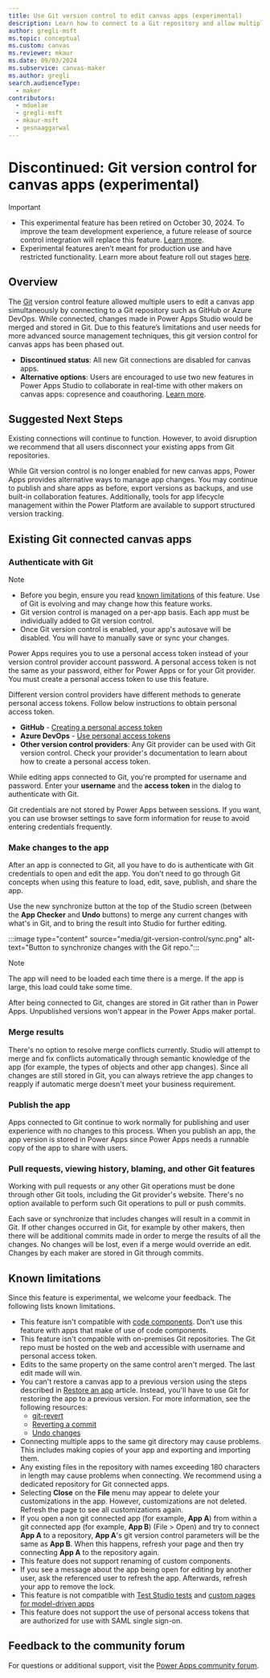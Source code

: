 ```yaml
---
title: Use Git version control to edit canvas apps (experimental)
description: Learn how to connect to a Git repository and allow multiple users to work on the app at the same time (experimental).
author: gregli-msft
ms.topic: conceptual
ms.custom: canvas
ms.reviewer: mkaur
ms.date: 09/03/2024
ms.subservice: canvas-maker
ms.author: gregli
search.audienceType:
  - maker
contributors:
  - mduelae
  - gregli-msft
  - mkaur-msft
  - gesnaaggarwal
---
```


# Discontinued: Git version control for canvas apps (experimental)

> [!IMPORTANT]
>
> - This experimental feature has been retired on October 30, 2024. To improve the team development experience, a future release of source control integration will replace this feature. [Learn more](/power-platform/release-plan/2024wave2/data-platform/source-code-integration).
> - Experimental features aren’t meant for production use and have restricted functionality. Learn more about feature roll out stages [here](/power-platform/release-plan/2024wave2/data-platform/planned-features). 

## Overview

The [Git](https://git-scm.com/) version control feature allowed multiple users to edit a canvas app simultaneously by connecting to a Git repository such as GitHub or Azure DevOps. While connected, changes made in Power Apps Studio would be merged and stored in Git. Due to this feature’s limitations and user needs for more advanced source management techniques, this git version control for canvas apps has been phased out. 
- **Discontinued status**: All new Git connections are disabled for canvas apps.
-	**Alternative options**: Users are encouraged to use two new features in Power Apps Studio to collaborate in real-time with other makers on canvas apps: copresence and coauthoring. [Learn more](/power-apps/maker/canvas-apps/copresence-power-apps-studio).

## Suggested Next Steps
Existing connections will continue to function. However, to avoid disruption we recommend that all users disconnect your existing apps from Git repositories.

While Git version control is no longer enabled for new canvas apps, Power Apps provides alternative ways to manage app changes. You may continue to publish and share apps as before, export versions as backups, and use built-in collaboration features. Additionally, tools for app lifecycle management within the Power Platform are available to support structured version tracking.

## Existing Git connected canvas apps

### Authenticate with Git

> [!NOTE]
>
> - Before you begin, ensure you read [known limitations](#known-limitations) of this feature. Use of Git is evolving and may change how this feature works. 
> - Git version control is managed on a per-app basis. Each app must be individually added to Git version control.
> - Once Git version control is enabled, your app's autosave will be disabled. You will have to manually save or sync your changes.


Power Apps requires you to use a personal access token instead of your version control provider account password. A personal access token is not the same as your password, either for Power Apps or for your Git provider. You must create a personal access token to use this feature. 

Different version control providers have different methods to generate personal access tokens. Follow below instructions to obtain personal access token.

- **GitHub** - [Creating a personal access token](https://docs.github.com/authentication/keeping-your-account-and-data-secure/creating-a-personal-access-token)
- **Azure DevOps** - [Use personal access tokens](/azure/devops/organizations/accounts/use-personal-access-tokens-to-authenticate)
- **Other version control providers**: Any Git provider can be used with Git version control. Check your provider's documentation to learn about how to create a personal access token.

While editing apps connected to Git, you're prompted for username and password. Enter your **username** and the **access token** in the dialog to authenticate with Git.

Git credentials are not stored by Power Apps between sessions. If you want, you can use browser settings to save form information for reuse to avoid entering credentials frequently.

### Make changes to the app

After an app is connected to Git, all you have to do is authenticate with Git credentials to open and edit the app. You don't need to go through Git concepts when using this feature to load, edit, save, publish, and share the app.

Use the new synchronize button at the top of the Studio screen (between the **App Checker** and **Undo** buttons) to merge any current changes with what's in Git, and to bring the result into Studio for further editing.

:::image type="content" source="media/git-version-control/sync.png" alt-text="Button to synchronize changes with the Git repo.":::

> [!NOTE]
> The app will need to be loaded each time there is a merge. If the app is large, this load could take some time.

After being connected to Git, changes are stored in Git rather than in Power Apps. Unpublished versions won't appear in the Power Apps maker portal.

### Merge results

There's no option to resolve merge conflicts currently. Studio will attempt to merge and fix conflicts automatically through semantic knowledge of the app (for example, the types of objects and other app changes). Since all changes are still stored in Git, you can always retrieve the app changes to reapply if automatic merge doesn't meet your business requirement.

### Publish the app

Apps connected to Git continue to work normally for publishing and user experience with no changes to this process. When you publish an app, the app version is stored in Power Apps since Power Apps needs a runnable copy of the app to share with users.

### Pull requests, viewing history, blaming, and other Git features

Working with pull requests or any other Git operations must be done through other Git tools, including the Git provider's website. There's no option available to perform such Git operations to pull or push commits.

Each save or synchronize that includes changes will result in a commit in Git. If other changes occurred in Git, for example by other makers, then there will be additional commits made in order to merge the results of all the changes. No changes will be lost, even if a merge would override an edit. Changes by each maker are stored in Git through commits.

## Known limitations

Since this feature is experimental, we welcome your feedback. The following lists known limitations.

- This feature isn't compatible with [code components](../../developer/component-framework/create-custom-controls-using-pcf.md). Don't use this feature with apps that make of use of code components.
- This feature isn't compatible with on-premises Git repositories. The Git repo must be hosted on the web and accessible with username and personal access token.
- Edits to the same property on the same control aren't merged. The last edit made will win.
- You can't restore a canvas app to a previous version using the steps described in [Restore an app](restore-an-app.md) article. Instead, you'll have to use Git for restoring the app to a previous version. For more information, see the following resources:
  - [git-revert](https://git-scm.com/docs/git-revert)
  - [Reverting a commit](https://docs.github.com/desktop/contributing-and-collaborating-using-github-desktop/managing-commits/reverting-a-commit)
  - [Undo changes](/azure/devops/repos/git/undo?view=azure-devops&tabs=command-line&preserve-view=true)
- Connecting multiple apps to the same git directory may cause problems. This includes making copies of your app and exporting and importing them.
- Any existing files in the repository with names exceeding 180 characters in length may cause problems when connecting. We recommend using a dedicated repository for Git connected apps.
- Selecting **Close** on the **File** menu may appear to delete your customizations in the app. However, customizations are not deleted. Refresh the page to see all customizations again.
- If you open a non git connected app (for example, **App A**) from within a git connected app (for example, **App B**) (File > Open) and try to connect **App A** to a repository, **App A**'s git version control parameters will be the same as **App B**. When this happens, refresh your page and then try connecting **App A** to the repository again.
- This feature does not support renaming of custom components.
- If you see a message about the app being open for editing by another user, ask the referenced user to refresh the app. Afterwards, refresh your app to remove the lock.
- This feature is not compatible with [Test Studio tests](test-studio.md) and [custom pages for model-driven apps](../model-driven-apps/model-app-page-overview.md)
- This feature does not support the use of personal access tokens that are authorized for use with SAML single sign-on.

## Feedback to the community forum

For questions or additional support, visit the [Power Apps community forum](https://powerusers.microsoft.com/t5/Power-Apps-Community/ct-p/PowerApps1).
